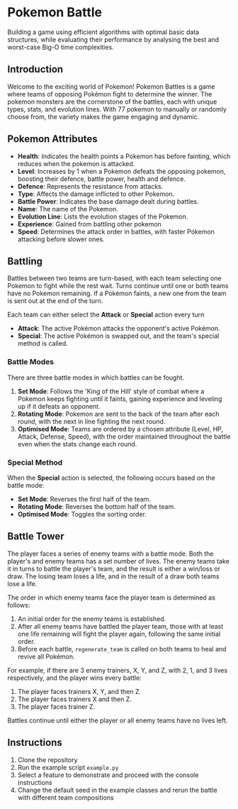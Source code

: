 # Pokemon Battle

Building a game using efficient algorithms with optimal basic data structures, while evaluating their performance by
analysing the best and worst-case Big-O time complexities.

## Introduction

Welcome to the exciting world of Pokemon! Pokemon Battles is a game where teams of opposing Pokémon fight to determine
the winner. The pokemon monsters are the cornerstone of the battles, each with unique types, stats, and evolution lines.
With 77 pokemon to manually or randomly choose from, the variety makes the game engaging and dynamic.

## Pokemon Attributes

- **Health**: Indicates the health points a Pokemon has before fainting, which reduces when the pokemon is attacked.
- **Level**: Increases by 1 when a Pokemon defeats the opposing pokemon, boosting their defence, battle power, health
and defence.
- **Defence**: Represents the resistance from attacks.
- **Type**: Affects the damage inflicted to other Pokemon.
- **Battle Power**: Indicates the base damage dealt during battles.
- **Name**: The name of the Pokemon.
- **Evolution Line**: Lists the evolution stages of the Pokemon.
- **Experience**: Gained from battling other pokemon
- **Speed**: Determines the attack order in battles, with faster Pokemon attacking before slower ones.

## Battling

Battles between two teams are turn-based, with each team selecting one Pokemon to fight while the rest wait. Turns
continue until one or both teams have no Pokemon remaining. If a Pokémon faints, a new one from the team is sent out at
the end of the turn.

Each team can either select the **Attack** or **Special** action every turn

- **Attack**: The active Pokémon attacks the opponent's active Pokémon.
- **Special**: The active Pokémon is swapped out, and the team's special method is called.

### Battle Modes

There are three battle modes in which battles can be fought.

1. **Set Mode**: Follows the 'King of the Hill' style of combat where a Pokemon keeps fighting until it faints, gaining
   experience and leveling up if it defeats an opponent.
2. **Rotating Mode**: Pokemon are sent to the back of the team after each round, with the next in line fighting the next
   round.
3. **Optimised Mode**: Teams are ordered by a chosen attribute (Level, HP, Attack, Defense, Speed), with the order
   maintained throughout the battle even when the stats change each round.

### Special Method

When the **Special** action is selected, the following occurs based on the battle mode:

- **Set Mode**: Reverses the first half of the team.
- **Rotating Mode**: Reverses the bottom half of the team.
- **Optimised Mode**: Toggles the sorting order.

## Battle Tower

The player faces a series of enemy teams with a battle mode. Both the player's and enemy teams has a set number of lives. The enemy teams take it in turns to battle the player's team, and the result is either a win/loss or draw. The
losing team loses a life, and in the result of a draw both teams lose a life.

The order in which enemy teams face the player team is determined as follows:

1. An initial order for the enemy teams is established.
2. After all enemy teams have battled the player team, those with at least one life remaining will fight the player
   again, following the same initial order.
3. Before each battle, `regenerate_team` is called on both teams to heal and revive all Pokémon.

For example, if there are 3 enemy trainers, X, Y, and Z, with 2, 1, and 3 lives respectively, and the player wins every
battle:

1. The player faces trainers X, Y, and then Z.
2. The player faces trainers X and then Z.
3. The player faces trainer Z.

Battles continue until either the player or all enemy teams have no lives left.

## Instructions

1. Clone the repository
2. Run the example script `example.py`
3. Select a feature to demonstrate and proceed with the console instructions
4. Change the default seed in the example classes and rerun the battle with different team compositions
